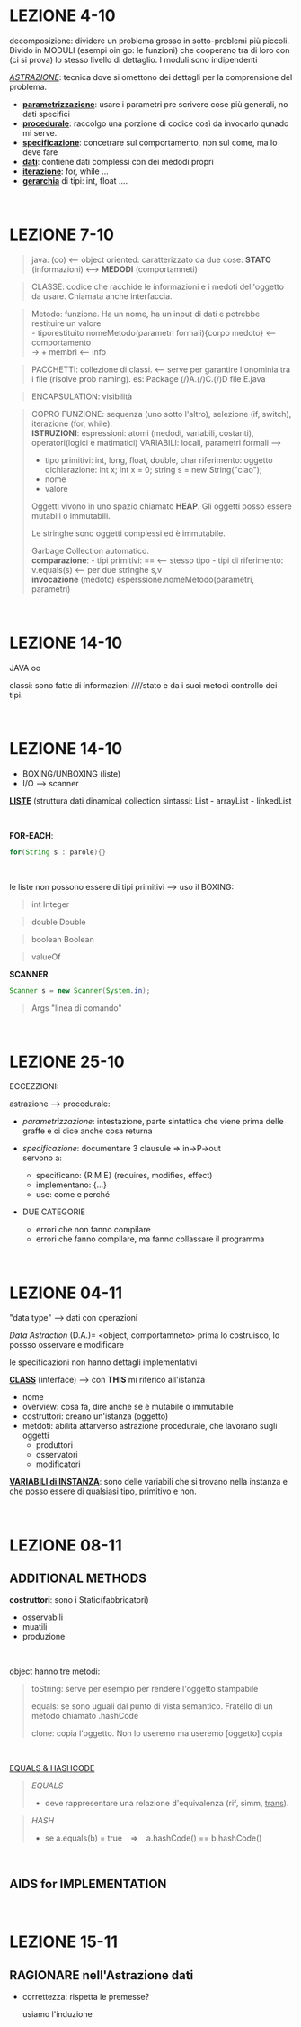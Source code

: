 # LEZIONE 4-10

decomposizione: dividere un problema grosso in sotto-problemi più piccoli. Divido in MODULI (esempi oin go: le funzioni) che cooperano tra di loro con (ci si prova) lo stesso livello di dettaglio. I moduli sono indipendenti

<u>*ASTRAZIONE*</u>: tecnica dove si omettono dei dettagli per la comprensione del problema.

- <u>**parametrizzazione**</u>: usare i parametri pre scrivere cose più generali, no dati specifici
- <u>**procedurale**</u>: raccolgo una porzione di codice così da invocarlo qunado mi serve.
- <u>**specificazione**</u>: concetrare sul comportamento, non sul come, ma lo deve fare
- <u>**dati**</u>: contiene dati complessi con dei medodi propri
- <u>**iterazione**</u>: for, while ...
- <u>**gerarchia**</u> di tipi: int, float ....

<br>

# LEZIONE 7-10

> java: (oo) <-- object oriented: caratterizzato da due cose: **STATO** (informazioni) <--> **MEDODI** (comportamneti)

> CLASSE: codice che racchide le informazioni e i medoti dell'oggetto da usare. Chiamata anche interfaccia.

> Metodo: funzione. Ha un nome, ha un input di dati e potrebbe restituire un valore  
    - tiporestituito nomeMetodo(parametri formali){corpo medoto}   <-- comportamento  
->  + membri  <-- info

> PACCHETTI: collezione di classi. <-- serve per garantire l'onominia tra i file (risolve prob naming). es: Package (/)A.(/)C.(/)D file E.java

> ENCAPSULATION: visibilità

> COPRO FUNZIONE: sequenza (uno sotto l'altro), selezione (if, switch), iterazione (for, while).  
> **ISTRUZIONI**: espressioni: atomi (medodi, variabili, costanti), operatori(logici e matimatici)
>VARIABILI: locali, parametri formali -->  
> - tipo
        primitivi: int, long, float, double, char
        riferimento: oggetto
        dichiarazione: int x; int x = 0; string s = new String("ciao");
> - nome
> - valore
>
> Oggetti vivono in uno spazio chiamato **HEAP**. Gli oggetti posso essere mutabili o immutabili.
>
>Le stringhe sono oggetti complessi ed è immutabile.
>
>Garbage Collection automatico.  
**comparazione**:
    - tipi primitivi: == <-- stesso tipo
    - tipi di riferimento: v.equals(s) <-- per due stringhe s,v  
**invocazione** (medoto)
    esperssione.nomeMetodo(parametri, parametri)

<br>

# LEZIONE 14-10

JAVA  oo

classi: sono fatte di informazioni ////stato e da i suoi metodi
controllo dei tipi.

<br>

# LEZIONE 14-10

- BOXING/UNBOXING (liste)
- I/O --> scanner

<u>**LISTE**</u> (struttura dati dinamica)
collection
sintassi: List<string>
    - arrayList
    - linkedList

<br>

**FOR-EACH**:

```JAVA
for(String s : parole){}
```

<br>

le liste non possono essere di tipi primitivi --> uso il BOXING:
> int Integer

> double Double

> boolean Boolean

> valueOf

****SCANNER****

```JAVA
Scanner s = new Scanner(System.in);
```

>Args "linea di comando"

<br>

# LEZIONE 25-10

ECCEZZIONI:

astrazione --> procedurale:

- *parametrizzazione*: intestazione, parte sintattica che viene prima delle graffe e ci dice anche cosa returna
- *specificazione*: documentare 3 clausule => in->P->out <br>
servono a:
    - specificano: {R M E} (requires, modifies, effect)
    - implementano: {...}
    - use: come e perché

- DUE CATEGORIE
    - errori che non fanno compilare
    - errori che fanno compilare, ma fanno collassare il programma

<br>

# LEZIONE 04-11

"data type" --> dati con operazioni

*Data Astraction* (D.A.)= <object, comportamneto>
prima lo costruisco, lo possso osservare e modificare

le specificazioni non hanno dettagli implementativi

<u>**CLASS**</u> (interface) --> con **THIS** mi riferico all'istanza

- nome
- overview: cosa fa, dire anche se è mutabile o immutabile
- costruttori: creano un'istanza (oggetto)
- metdoti: abilità attarverso astrazione procedurale, che lavorano sugli oggetti
    - produttori
    - osservatori
    - modificatori

<u>**VARIABILI di INSTANZA**</u>: sono delle variabili che si trovano nella instanza e che posso essere di qualsiasi tipo, primitivo e non.

<br>

# LEZIONE 08-11

## **ADDITIONAL METHODS**

**costruttori**: sono i Static(fabbricatori)

- osservabili
- muatili
- produzione

<br>

object hanno tre metodi:
> toString: serve per esempio per rendere l'oggetto stampabile
>
> equals: se sono uguali dal punto di vista semantico. Fratello di un metodo chiamato .hashCode
>
> clone: copia l'oggetto. Non lo useremo ma useremo [oggetto].copia

<br>

<u> EQUALS & HASHCODE </u>  

> *EQUALS*
>
> - deve rappresentare una relazione d'equivalenza (rif, simm, <u>trans</u>).

> *HASH*
>
> - se a.equals(b) = true &ensp; => &ensp; a.hashCode() == b.hashCode()

<br>

## **AIDS for IMPLEMENTATION**

<br>

# LEZIONE 15-11

## RAGIONARE nell'**Astrazione dati**

- correttezza: rispetta le premesse?
    
    usiamo l'induzione
